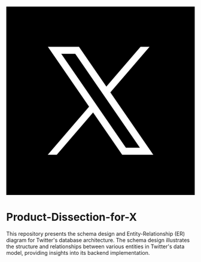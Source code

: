 ![Example Image](sl_z_072523_61700_01.jpg)
# Product-Dissection-for-X
This repository presents the schema design and Entity-Relationship (ER) diagram for Twitter's database architecture. The schema design illustrates the structure and relationships between various entities in Twitter's data model, providing insights into its backend implementation.
